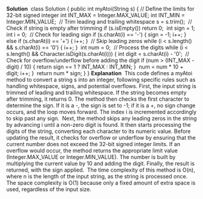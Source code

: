 **Solution**
​
class Solution {
public int myAtoi(String s) {
// Define the limits for 32-bit signed integer
int INT_MAX = Integer.MAX_VALUE;
int INT_MIN = Integer.MIN_VALUE;
​
// Trim leading and trailing whitespace
s = s.trim();
​
// Check if string is empty after trimming
if (s.isEmpty()) return 0;
​
int sign = 1;
int i = 0;
​
// Check for leading sign
if (s.charAt(i) == '-') {
sign = -1;
i++;
} else if (s.charAt(i) == '+') {
i++;
}
​
// Skip leading zeros
while (i < s.length() && s.charAt(i) == '0') {
i++;
}
​
int num = 0;
​
// Process the digits
while (i < s.length() && Character.isDigit(s.charAt(i))) {
int digit = s.charAt(i) - '0';
​
// Check for overflow/underflow before adding the digit
if (num > (INT_MAX - digit) / 10) {
return sign == 1 ? INT_MAX : INT_MIN;
}
​
num = num * 10 + digit;
i++;
}
​
return num * sign;
}
}
​
**Explanation**
​
This code defines a myAtoi method to convert a string s into an integer, following specific rules such as handling whitespace, signs, and potential overflows. First, the input string is trimmed of leading and trailing whitespace. If the string becomes empty after trimming, it returns 0. The method then checks the first character to determine the sign. If it is a -, the sign is set to -1; if it is a +, no sign change occurs, and the loop moves forward. The index i is incremented accordingly to skip past any sign.
​
Next, the method skips any leading zeros in the string by advancing i until a non-zero digit is found. It then starts processing the digits of the string, converting each character to its numeric value. Before updating the result, it checks for overflow or underflow by ensuring that the current number does not exceed the 32-bit signed integer limits. If an overflow would occur, the method returns the appropriate limit value (Integer.MAX_VALUE or Integer.MIN_VALUE). The number is built by multiplying the current value by 10 and adding the digit. Finally, the result is returned, with the sign applied.
​
The time complexity of this method is O(n), where n is the length of the input string, as the string is processed once. The space complexity is O(1) because only a fixed amount of extra space is used, regardless of the input size.